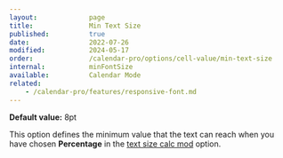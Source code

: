 ```yaml
---
layout:             page
title:              Min Text Size
published:          true
date:               2022-07-26
modified:           2024-05-17
order:              /calendar-pro/options/cell-value/min-text-size
internal:           minFontSize
available:          Calendar Mode
related:
    - /calendar-pro/features/responsive-font.md
---
```

**Default value:** 8pt

This option defines the minimum value that the text can reach when you have chosen **Percentage** in the [text size calc mod](./size-calc.md) option.